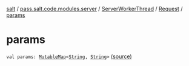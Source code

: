 [salt](../../../index.md) / [pass.salt.code.modules.server](../../index.md) / [ServerWorkerThread](../index.md) / [Request](index.md) / [params](./params.md)

# params

`val params: `[`MutableMap`](https://kotlinlang.org/api/latest/jvm/stdlib/kotlin.collections/-mutable-map/index.html)`<`[`String`](https://kotlinlang.org/api/latest/jvm/stdlib/kotlin/-string/index.html)`, `[`String`](https://kotlinlang.org/api/latest/jvm/stdlib/kotlin/-string/index.html)`>` [(source)](https://github.com/kurbaniec-tgm/salt/tree/master/code/modules/server/ServerWorkerThread.kt#L52)